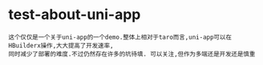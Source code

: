 # test-about-uni-app
    这个仅仅是一个关于uni-app的一个demo.整体上相对于taro而言,uni-app可以在HBuilderx操作,大大提高了开发速率,
    同时减少了部署的难度.不过仍然存在许多的坑待填. 可以关注,但作为多端还是开发还是慎重
 

